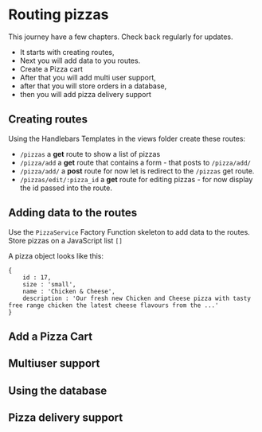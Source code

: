 # Routing pizzas

This journey have a few chapters. Check back regularly for updates.

* It starts with creating routes,
* Next you will add data to you routes.
* Create a Pizza cart
* After that you will add multi user support,
* after that you will store orders in a database,
* then you will add pizza delivery support

## Creating routes

Using the Handlebars Templates in the views folder create these routes:

* `/pizzas` a **get** route to show a list of pizzas
* `/pizza/add` a **get** route that contains a form - that posts to `/pizza/add/`
* `/pizza/add/` a **post** route for now let is redirect to the `/pizzas` get route.
* `/pizzas/edit/:pizza_id` a **get** route for editing pizzas - for now display the id passed into the route.

## Adding data to the routes

Use the `PizzaService` Factory Function skeleton to add data to the routes. Store pizzas on a JavaScript list `[]`

A pizza object looks like this:

```
{
	id : 17,
	size : 'small',
	name : 'Chicken & Cheese',
	description : 'Our fresh new Chicken and Cheese pizza with tasty free range chicken the latest cheese flavours from the ...'
}
```

## Add a Pizza Cart

## Multiuser support

## Using the database

## Pizza delivery support





